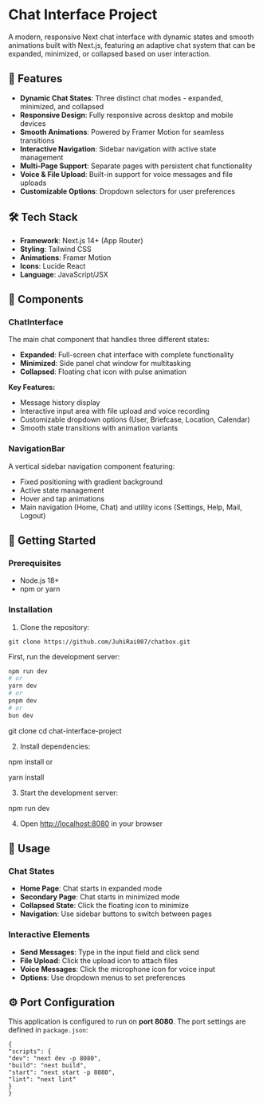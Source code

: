 # Chat Interface Project

A modern, responsive Next chat interface with dynamic states and smooth animations built with Next.js, featuring an adaptive chat system that can be expanded, minimized, or collapsed based on user interaction.

## 🚀 Features

- **Dynamic Chat States**: Three distinct chat modes - expanded, minimized, and collapsed
- **Responsive Design**: Fully responsive across desktop and mobile devices
- **Smooth Animations**: Powered by Framer Motion for seamless transitions
- **Interactive Navigation**: Sidebar navigation with active state management
- **Multi-Page Support**: Separate pages with persistent chat functionality
- **Voice & File Upload**: Built-in support for voice messages and file uploads
- **Customizable Options**: Dropdown selectors for user preferences

## 🛠️ Tech Stack

- **Framework**: Next.js 14+ (App Router)
- **Styling**: Tailwind CSS
- **Animations**: Framer Motion
- **Icons**: Lucide React
- **Language**: JavaScript/JSX



## 🎨 Components

### ChatInterface
The main chat component that handles three different states:

- **Expanded**: Full-screen chat interface with complete functionality
- **Minimized**: Side panel chat window for multitasking
- **Collapsed**: Floating chat icon with pulse animation

**Key Features:**
- Message history display
- Interactive input area with file upload and voice recording
- Customizable dropdown options (User, Briefcase, Location, Calendar)
- Smooth state transitions with animation variants

### NavigationBar
A vertical sidebar navigation component featuring:

- Fixed positioning with gradient background
- Active state management
- Hover and tap animations
- Main navigation (Home, Chat) and utility icons (Settings, Help, Mail, Logout)

## 🚀 Getting Started

### Prerequisites
- Node.js 18+ 
- npm or yarn

### Installation

1. Clone the repository:
```
git clone https://github.com/JuhiRai007/chatbox.git
```

First, run the development server:

```bash
npm run dev
# or
yarn dev
# or
pnpm dev
# or
bun dev
```

git clone <your-repo-url>
cd chat-interface-project



2. Install dependencies:

npm install
or

yarn install



3. Start the development server:

npm run dev



4. Open [http://localhost:8080](http://localhost:8080) in your browser

## 📱 Usage

### Chat States
- **Home Page**: Chat starts in expanded mode
- **Secondary Page**: Chat starts in minimized mode
- **Collapsed State**: Click the floating icon to minimize
- **Navigation**: Use sidebar buttons to switch between pages

### Interactive Elements
- **Send Messages**: Type in the input field and click send
- **File Upload**: Click the upload icon to attach files
- **Voice Messages**: Click the microphone icon for voice input
- **Options**: Use dropdown menus to set preferences

## ⚙️ Port Configuration

This application is configured to run on **port 8080**. The port settings are defined in `package.json`:
```
{
"scripts": {
"dev": "next dev -p 8080",
"build": "next build",
"start": "next start -p 8080",
"lint": "next lint"
}
}
```
